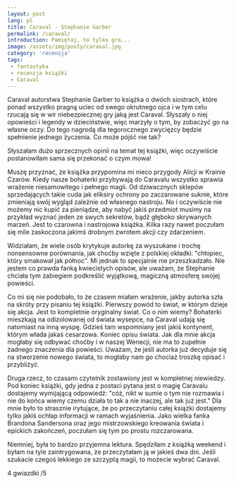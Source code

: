 ```yaml
---
layout: post
lang: pl
title: Caraval - Stephanie Garber
permalink: /caraval/
introduction: Pamiętaj, to tylko gra...
image: /assets/img/posty/caraval.jpg
category: 'recenzja'
tags:
 - fantastyka
 - recenzja książki
 - Caraval
---
```

Caraval autorstwa Stephanie Garber to książka o dwóch siostrach, które ponad wszystko pragną uciec od swego okrutnego ojca i w tym celu rzucają się w wir niebezpiecznej gry jaką jest Caraval. Słyszały o niej opowieści i legendy w dzieciństwie, więc marzyły o tym, by zobaczyć go na własne oczy. Do tego nagrodą dla tegorocznego zwycięzcy będzie spełnienie jednego życzenia. Co może pójść nie tak?

Słyszałam dużo sprzecznych opinii na temat tej książki, więc oczywiście postanowiłam sama się przekonać o czym mowa!

Muszę przyznać, że książka przypomina mi nieco przygody Alicji w Krainie Czarów. Kiedy nasze bohaterki przybywają do Caravalu wszystko sprawia wrażenie niesamowitego i pełnego magii. Od dziwacznych sklepów sprzedających takie cuda jak eliksiry ochrony po zaczarowane suknie, które zmieniają swój wygląd zależnie od własnego nastroju. No i oczywiście nie możemy nic kupić za pieniądze, aby nabyć jakiś przedmiot musimy na przykład wyznać jeden ze swych sekretów, bądź głęboko skrywanych marzeń. Jest to czarowna i nastrojowa książka. Kilka razy nawet poczułam się mile zaskoczona jakimś drobnym zwrotem akcji czy zdarzeniem.

Widziałam, że wiele osób krytykuje autorkę za wyszukane i trochę nonsensowne porównania, jak choćby wzięte z polskiej okładki: "chłopiec, który smakował jak północ". Mi jednak to specjalnie nie przeszkadzało. Nie jestem co prawda fanką kwiecistych opisów, ale uważam, że Stephanie chciała tym zabiegiem podkreślić wyjątkową, magiczną atmosferę swojej powieści.

Co mi się nie podobało, to że czasem miałam wrażenie, jakby autorka szła na skróty przy pisaniu tej książki. Pierwszy powód to świat, w którym dzieje się akcja. Jest to kompletnie oryginalny świat. Co o nim wiemy? Bohaterki mieszkają na odizolowanej od świata wysepce, na Caraval udają się natomiast na inną wyspę. Gdzieś tam wspomniany jest jakiś kontynent, którym włada jakaś cesarzowa. Koniec opisu świata. Jak dla mnie akcja mogłaby się odbywać choćby i w naszej Wenecji, nie ma to zupełnie żadnego znaczenia dla powieści. Uważam, że jeśli autorka już decyduje się na stworzenie nowego świata, to mogłaby nam go chociaż troszkę opisać i przybliżyć.

Druga rzecz, to czasami czytelnik zostawiony jest w kompletnej niewiedzy. Pod koniec książki, gdy jedna z postaci pytana jest o magię Caravalu dostajemy wymijającą odpowiedź: "cóż, nikt w sumie o tym nie rozmawia i nie do końca wiemy czemu działa to tak a nie inaczej, ale tak już jest." Dla mnie było to strasznie irytujące, że po przeczytaniu całej książki dostajemy tylko jakiś ochłap informacji w ramach wyjaśnienia. Jako wielka fanka Brandona Sandersona oraz jego mistrzowskiego kreowania świata i epickich zakończeń, poczułam się tym po prostu rozczarowana.

Niemniej, była to bardzo przyjemna lektura. Spędziłam z książką weekend i byłam na tyle zaintrygowana, że przeczytałam ją w jakieś dwa dni. Jeśli szukacie czegoś lekkiego ze szczyptą magii, to możecie wybrać Caraval.

4 gwiazdki /5

